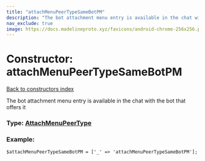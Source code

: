 ```yaml
---
title: "attachMenuPeerTypeSameBotPM"
description: "The bot attachment menu entry is available in the chat with the bot that offers it"
nav_exclude: true
image: https://docs.madelineproto.xyz/favicons/android-chrome-256x256.png
---
```

# Constructor: attachMenuPeerTypeSameBotPM  
[Back to constructors index](/API_docs/constructors/index.html)



The bot attachment menu entry is available in the chat with the bot that offers it




### Type: [AttachMenuPeerType](/API_docs/types/AttachMenuPeerType.html)


### Example:

```
$attachMenuPeerTypeSameBotPM = ['_' => 'attachMenuPeerTypeSameBotPM'];
```  
